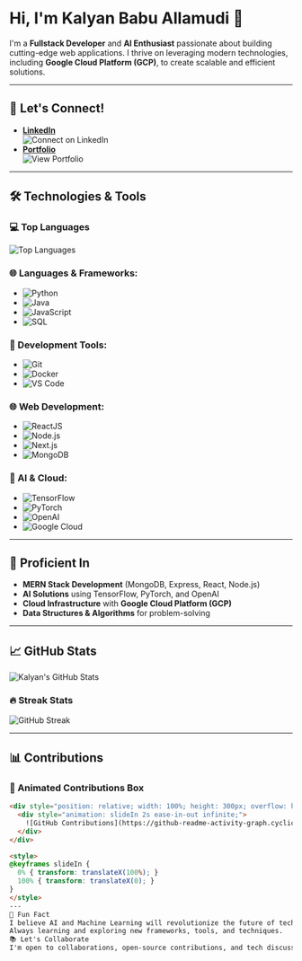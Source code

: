 # Hi, I'm Kalyan Babu Allamudi 👋

I'm a **Fullstack Developer** and **AI Enthusiast** passionate about building cutting-edge web applications. I thrive on leveraging modern technologies, including **Google Cloud Platform (GCP)**, to create scalable and efficient solutions.

---

## 🚀 Let's Connect!
- **[LinkedIn](https://www.linkedin.com/in/kalyanbabu-allamudi)**  
  ![Connect on LinkedIn](https://img.shields.io/badge/-Connect%20on%20LinkedIn-blue?style=flat&logo=linkedin&logoColor=white)
- **[Portfolio](https://kalyanbabu.vercel.app/)**  
  ![View Portfolio](https://img.shields.io/badge/-View%20Portfolio-ff6f61?style=flat&logo=google-chrome&logoColor=white)

---

## 🛠️ Technologies & Tools

### 💻 Top Languages
![Top Languages](https://github-readme-stats.vercel.app/api/top-langs/?username=Kalyanbabuallamudi&layout=compact&theme=radical)

### 🌐 Languages & Frameworks:
- ![Python](https://img.shields.io/badge/Python-3776AB?style=for-the-badge&logo=python&logoColor=white)
- ![Java](https://img.shields.io/badge/Java-007396?style=for-the-badge&logo=java&logoColor=white)
- ![JavaScript](https://img.shields.io/badge/JavaScript-F7DF1E?style=for-the-badge&logo=javascript&logoColor=black)
- ![SQL](https://img.shields.io/badge/SQL-4479A1?style=for-the-badge&logo=sql&logoColor=white)

### 🧰 Development Tools:
- ![Git](https://img.shields.io/badge/Git-F05032?style=for-the-badge&logo=git&logoColor=white)
- ![Docker](https://img.shields.io/badge/Docker-0db7ed?style=for-the-badge&logo=docker&logoColor=white)
- ![VS Code](https://img.shields.io/badge/VS_Code-007ACC?style=for-the-badge&logo=visual-studio-code&logoColor=white)

### 🌐 Web Development:
- ![ReactJS](https://img.shields.io/badge/ReactJS-61DAFB?style=for-the-badge&logo=react&logoColor=black)
- ![Node.js](https://img.shields.io/badge/Node.js-339933?style=for-the-badge&logo=node.js&logoColor=white)
- ![Next.js](https://img.shields.io/badge/Next.js-000000?style=for-the-badge&logo=next.js&logoColor=white)
- ![MongoDB](https://img.shields.io/badge/MongoDB-47A248?style=for-the-badge&logo=mongodb&logoColor=white)

### 🤖 AI & Cloud:
- ![TensorFlow](https://img.shields.io/badge/TensorFlow-FF6F00?style=for-the-badge&logo=tensorflow&logoColor=white)
- ![PyTorch](https://img.shields.io/badge/PyTorch-EE4C2C?style=for-the-badge&logo=pytorch&logoColor=white)
- ![OpenAI](https://img.shields.io/badge/OpenAI-000000?style=for-the-badge&logo=openai&logoColor=white)
- ![Google Cloud](https://img.shields.io/badge/Google_Cloud-4285F4?style=for-the-badge&logo=google-cloud&logoColor=white)

---

## 🌱 Proficient In

- **MERN Stack Development** (MongoDB, Express, React, Node.js)
- **AI Solutions** using TensorFlow, PyTorch, and OpenAI
- **Cloud Infrastructure** with **Google Cloud Platform (GCP)**
- **Data Structures & Algorithms** for problem-solving

---

## 📈 GitHub Stats

![Kalyan's GitHub Stats](https://github-readme-stats.vercel.app/api?username=Kalyanbabuallamudi&show_icons=true&count_private=true&hide=prs&theme=radical)

### 🔥 Streak Stats
![GitHub Streak](https://github-readme-streak-stats.herokuapp.com/?user=Kalyanbabuallamudi&theme=radical)

---

## 📊 Contributions

### 🎨 Animated Contributions Box

```html
<div style="position: relative; width: 100%; height: 300px; overflow: hidden; background-color: #f4f4f4; border-radius: 10px; box-shadow: 0 4px 8px rgba(0,0,0,0.1);">
  <div style="animation: slideIn 2s ease-in-out infinite;">
    ![GitHub Contributions](https://github-readme-activity-graph.cyclic.app/graph?username=Kalyanbabuallamudi&bg_color=ffffff&color=8D3C1B&line=8D3C1B&point=8D3C1B&area=true&area_color=FFDDC1)
  </div>
</div>

<style>
@keyframes slideIn {
  0% { transform: translateX(100%); }
  100% { transform: translateX(0); }
}
</style>
---
🎯 Fun Fact
I believe AI and Machine Learning will revolutionize the future of technology, and I'm passionate about staying at the forefront of this innovation. I work on both front-end and back-end technologies to create full-stack solutions.
Always learning and exploring new frameworks, tools, and techniques.
📚 Let's Collaborate
I'm open to collaborations, open-source contributions, and tech discussions. Feel free to reach out through any of my social media links above!
